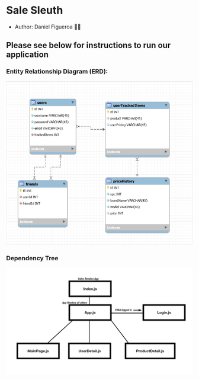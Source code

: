 # Sale Sleuth

+ Author: Daniel Figueroa :guardsman:


## Please see below for instructions to run our application

### Entity Relationship Diagram (ERD):

![ERD](https://github.com/Figamus/sale-sleuth/blob/master/src/images/sale-sleuth-erd.jpg)

### Dependency Tree

![Dependency Tree](https://github.com/Figamus/sale-sleuth/blob/master/src/images/sale-sleuth-dependency.jpg)